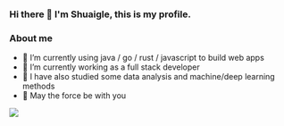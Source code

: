 ### Hi there 👋   I'm Shuaigle, this is my profile.

### About me
 - 🌱 I’m currently using java / go / rust / javascript to build web apps
 - 👯 I’m currently working as a full stack developer
 - 🔭 I have also studied some data analysis and machine/deep learning methods
 - 💬 May the force be with you

<picture>
<source 
  srcset="https://github-readme-stats.vercel.app/api?username=Youm&show_icons=true&theme=transparent"
  media="(prefers-color-scheme: transparent)"
/>
<source
  srcset="https://github-readme-stats.vercel.app/api?username=Youm&show_icons=true"
  media="(prefers-color-scheme: light), (prefers-color-scheme: no-preference)"
/>
<img src="https://github-readme-stats.vercel.app/api?username=Youm&show_icons=true&theme=transparent" />
</picture>
